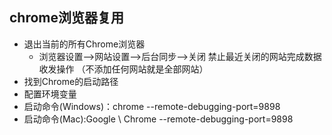 ## chrome浏览器复用

- 退出当前的所有Chrome浏览器
  - 浏览器设置-->网站设置-->后台同步-->关闭 禁止最近关闭的网站完成数据收发操作 （不添加任何网站就是全部网站）
- 找到Chrome的启动路径
- 配置环境变量
- 启动命令(Windows)：chrome --remote-debugging-port=9898
- 启动命令(Mac):Google \ Chrome --remote-debugging-port=9898
